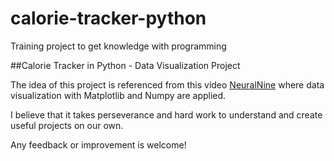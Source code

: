 # calorie-tracker-python
Training project to get knowledge with programming

##Calorie Tracker in Python - Data Visualization Project

The idea of this project is referenced from this video [NeuralNine](https://youtu.be/2Iid9rAo6sE) where data visualization with Matplotlib and Numpy are applied.

I believe that it takes perseverance and hard work to understand and create useful projects on our own.

Any feedback or improvement is welcome!





